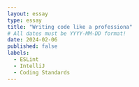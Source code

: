 ```yaml
---
layout: essay
type: essay
title: "Writing code like a professiona"
# All dates must be YYYY-MM-DD format!
date: 2024-02-06
published: false
labels:
  - ESLint
  - IntelliJ
  - Coding Standards
---
```

